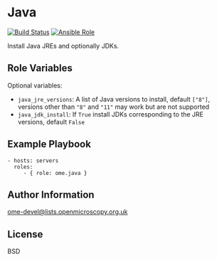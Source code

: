 Java
====


[![Build Status](https://travis-ci.org/ome/ansible-role-java.svg)](https://travis-ci.org/ome/ansible-role-java)
[![Ansible Role](https://img.shields.io/ansible/role/41018.svg)](https://galaxy.ansible.com/ome/java/)

Install Java JREs and optionally JDKs.


Role Variables
--------------

Optional variables:
- `java_jre_versions`: A list of Java versions to install, default `["8"]`,
  versions other than `"8"` and `"11"` may work but are not supported
- `java_jdk_install`: If `True` install JDKs corresponding to the JRE versions, default `False`


Example Playbook
----------------

    - hosts: servers
      roles:
         - { role: ome.java }


Author Information
------------------

ome-devel@lists.openmicroscopy.org.uk

License
-------

BSD
